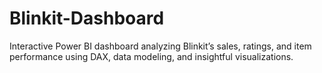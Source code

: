# Blinkit-Dashboard
Interactive Power BI dashboard analyzing Blinkit’s sales, ratings, and item performance using DAX, data modeling, and insightful visualizations.
